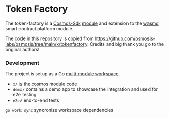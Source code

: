 # Token Factory
The token-factory is a [Cosmos-Sdk](https://github.com/cosmos/cosmos-sdk) [module](https://docs.cosmos.network/main/building-modules/intro) and extension to the [wasmd](https://github.com/CosmWasm/wasmd) smart contract platform module.

The code in this repository is copied from https://github.com/osmosis-labs/osmosis/tree/main/x/tokenfactory. 
Credits and big thank you go to the original authors!

### Development
The project is setup as a Go [multi-module workspace](https://go.dev/doc/tutorial/workspaces).
* `x/` is the cosmos module code
* `demo/` contains a demo app to showcase the integration and used for e2e testing
* `e2e/` end-to-end tests


`go work sync` syncronize workspace dependencies